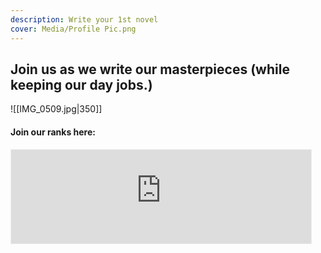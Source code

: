 ```yaml
---
description: Write your 1st novel
cover: Media/Profile Pic.png
---
```


## Join us as we write our masterpieces (while keeping our day jobs.)


![[IMG_0509.jpg|350]]

#### Join our ranks here:

<iframe src="https://ranbirsingh.substack.com/embed" width="480" height="150" style="border:1px solid #EEE; background:white;" frameborder="0" scrolling="no"></iframe>